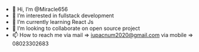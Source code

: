 - 👋 Hi, I’m @Miracle656
- 👀 I’m interested in fullstack development
- 🌱 I’m currently learning React Js
- 💞️ I’m looking to collaborate on open source project
- 📫 How to reach me via mail => iupacnum2020@gmail.com via mobile => 08023302683

<!---
Miracle656/Miracle656 is a ✨ special ✨ repository because its `README.md` (this file) appears on your GitHub profile.
You can click the Preview link to take a look at your changes.
--->
